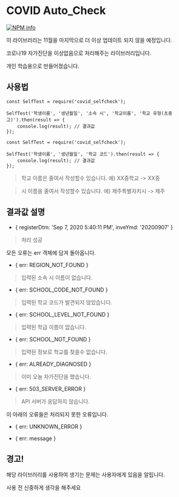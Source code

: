 # COVID Auto_Check
[![NPM info](https://nodei.co/npm/covid_selfcheck.png)](https://www.npmjs.com/package/covid_selfcheck)



이 라이브러리는 11월을 마지막으로 더 이상 업데이트 되지 않을 예정입니다.






코로나19 자가진단을 이상없음으로 처리해주는 라이브러리입니다.


개인 학습용으로 만들어졌습니다.

## 사용법

```
const SelfTest = require('covid_selfcheck');

SelfTest('학생이름', '생년월일', '소속 시', '학교이름', '학교 유형(초중고)').then(result => {
    console.log(result); // 결과값
});
```

```
const SelfTest = require('covid_selfcheck');

SelfTest('학생이름', '생년월일', '학교 코드').then(result => {
    console.log(result); // 결과값
});
```

>학교 이름은 줄여서 작성할수 있습니다. 예) XX중학교 -> XX중

>시 이름을 줄여서 작성할수 있습니다. 에) 제주특별자치시 -> 제주


## 결과값 설명

* { registerDtm: 'Sep 7, 2020 5:40:11 PM', inveYmd: '20200907' }
> 처리 성공

모든 오류는 err 객체에 담겨 돌아옵니다.

* { err: REGION_NOT_FOUND }
> 입력된 소속 시 이름이 없습니다.

* { err: SCHOOL_CODE_NOT_FOUND }
> 입력된 학교 코드가 발견되지 않았습니다.

* { err: SCHOOL_LEVEL_NOT_FOUND }
> 입력된 학급 이름이 없습니다.

* { err: SCHOOL_NOT_FOUND }
> 입력된 정보로 학교를 찾을수 없습니다.

* { err: ALREADY_DIAGNOSED }
> 이미 오늘 자가진단을 했습니다.

* { err: 503_SERVER_ERROR }
> API 서버가 응답하지 않습니다.

이 아래의 오류들은 처리되지 못한 오류입니다.
* { err: UNKNOWN_ERROR }

* { err: message }

## 경고!

해당 라이브러리를 사용하여 생기는 문제는 사용자에게 있음을 알립니다.

사용 전 신중하게 생각을 해주세요
